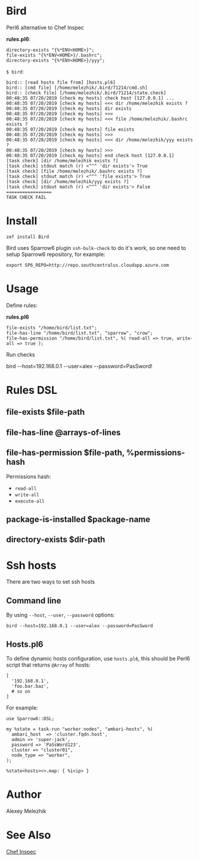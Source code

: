# Bird

Perl6 alternative to Chef Inspec

**rules.pl6**:

    directory-exists "{%*ENV<HOME>}";
    file-exists "{%*ENV<HOME>}/.bashrc";
    directory-exists "{%*ENV<HOME>}/yyy";
    
`$ bird`:

    bird:: [read hosts file from] [hosts.pl6]
    bird:: [cmd file] [/home/melezhik/.bird/71214/cmd.sh]
    bird:: [check file] [/home/melezhik/.bird/71214/state.check]
    00:48:35 07/20/2019 [check my hosts] check host [127.0.0.1] ...
    00:48:35 07/20/2019 [check my hosts] <<< dir /home/melezhik exists ?
    00:48:35 07/20/2019 [check my hosts] dir exists
    00:48:35 07/20/2019 [check my hosts] >>>
    00:48:35 07/20/2019 [check my hosts] <<< file /home/melezhik/.bashrc exists ?
    00:48:35 07/20/2019 [check my hosts] file exists
    00:48:35 07/20/2019 [check my hosts] >>>
    00:48:35 07/20/2019 [check my hosts] <<< dir /home/melezhik/yyy exists ?
    00:48:35 07/20/2019 [check my hosts] >>>
    00:48:35 07/20/2019 [check my hosts] end check host [127.0.0.1]
    [task check] [dir /home/melezhik exists ?]
    [task check] stdout match (r) <^^^ 'dir exists'> True
    [task check] [file /home/melezhik/.bashrc exists ?]
    [task check] stdout match (r) <^^^ 'file exists'> True
    [task check] [dir /home/melezhik/yyy exists ?]
    [task check] stdout match (r) <^^^ 'dir exists'> False
    =================
    TASK CHECK FAIL
    
# Install

    zef install Bird

Bird uses Sparrow6 plugin `ssh-bulk-check` to do it's work, so one need
to setup Sparrow6 repository, for example:

    export SP6_REPO=http://repo.southcentralus.cloudapp.azure.com

# Usage

Define rules:

**rules.pl6**

    file-exists "/home/bird/list.txt";
    file-has-line "/home/bird/list.txt", "sparrow", "crow";
    file-has-permission "/home/bird/list.txt", %( read-all => true, write-all => true );

Run checks

  bird --host=192.168.0.1 --user=alex --password=PasSword!


# Rules DSL

## file-exists $file-path

## file-has-line @arrays-of-lines

## file-has-permission $file-path, %permissions-hash

Permissions hash:

* `read-all`
* `write-all`
* `execute-all`

## package-is-installed $package-name

## directory-exists $dir-path

# Ssh hosts

There are two ways to set ssh hosts

## Command line

By using `--host`, `--user`, `--password` options:

    bird --host=192.168.0.1 --user=alex --password=PasSword


## Hosts.pl6

To define dynamic hosts configuration, use `hosts.pl6`, this should
be Perl6 script that returns `@Array` of hosts:

    [
      '192.168.0.1',
      'foo.bar.baz',
      # so on
    ]

For example:

    use Sparrow6::DSL;

    my %state = task-run "worker nodes", "ambari-hosts", %(
      ambari_host  => 'cluster.fqdn.host',
      admin => 'super-jack',
      password => 'PaSsWord123',
      cluster => "cluster01",
      node_type => "worker",
    );

    %state<hosts><>.map: { %i<ip> }

# Author

Alexey Melezhik

# See Also

[Chef Inspec](https://www.inspec.io/)
